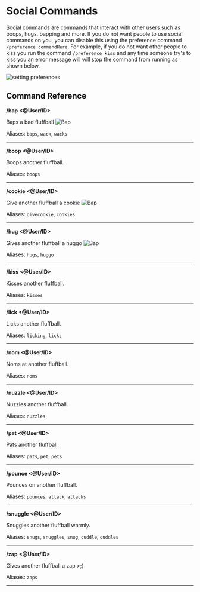 # Social Commands

Social commands are commands that interact with other users such as boops, hugs, bapping and more. If you do not want people to use social commands on you, you can disable this using the preference command `/preference commandHere`. For example, if you do not want other people to kiss you run the command `/preference kiss` and any time someone try's to kiss you an error message will will stop the command from running as shown below.

![setting preferences](https://cdn.discordapp.com/attachments/688594818007564369/738812358280871967/sGZJr41cPP.gif)

## Command Reference

**/bap <@User/ID>**

Baps a bad fluffball <img class="emoji" alt="Bap" src="https://cdn.discordapp.com/emojis/687780534424043629.png?v=1">

Aliases: `baps`, `wack`, `wacks`

-------

**/boop <@User/ID>**

Boops another fluffball.

Aliases: `boops`

-------

**/cookie <@User/ID>**

Give another fluffball a cookie <img class="emoji" alt="Bap" src="https://cdn.discordapp.com/emojis/687769611093147670.png?v=1">

Aliases: `givecookie`, `cookies`

-------

**/hug <@User/ID>**

Gives another fluffball a huggo <img class="emoji" alt="Bap" src="https://cdn.discordapp.com/emojis/719682071802413208.gif?v=1">

Aliases: `hugs`, `huggo`

-------

**/kiss <@User/ID>**

Kisses another fluffball.

Aliases: `kisses`

---------

**/lick <@User/ID>**

Licks another fluffball.

Aliases: `licking`, `licks`

--------

**/nom <@User/ID>**

Noms at another fluffball.

Aliases: `noms`

---------

**/nuzzle <@User/ID>**

Nuzzles another fluffball.

Aliases: `nuzzles`

-----------

**/pat <@User/ID>**

Pats another fluffball.

Aliases: `pats`, `pet`, `pets`

---------

**/pounce <@User/ID>**

Pounces on another fluffball.

Aliases: `pounces`, `attack`, `attacks`

----------

**/snuggle <@User/ID>**

Snuggles another fluffball warmly.

Aliases: `snugs`, `snuggles`, `snug`, `cuddle`, `cuddles`

-------------

**/zap <@User/ID>**

Gives another fluffball a zap >;)

Aliases: `zaps`

---------